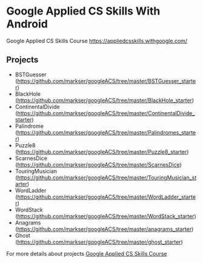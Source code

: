 # Google Applied CS Skills With Android

Google Applied CS Skills Course
https://appliedcsskills.withgoogle.com/

## Projects

* BSTGuesser (https://github.com/markser/googleACS/tree/master/BSTGuesser_starter)
* BlackHole (https://github.com/markser/googleACS/tree/master/BlackHole_starter)
* ContinentalDivide (https://github.com/markser/googleACS/tree/master/ContinentalDivide_starter)
* Palindrome (https://github.com/markser/googleACS/tree/master/Palindromes_starter)
* Puzzle8 (https://github.com/markser/googleACS/tree/master/Puzzle8_starter)
* ScarnesDice (https://github.com/markser/googleACS/tree/master/ScarnesDice)
* TouringMusician (https://github.com/markser/googleACS/tree/master/TouringMusician_starter)
* WordLadder (https://github.com/markser/googleACS/tree/master/WordLadder_starter)
* WordStack (https://github.com/markser/googleACS/tree/master/WordStack_starter)
* Anagrams (https://github.com/markser/googleACS/tree/master/anagrams_starter)
* Ghost (https://github.com/markser/googleACS/tree/master/ghost_starter)

For more details about projects [Google Applied CS Skills Course](https://appliedcsskills.withgoogle.com/course.html)
